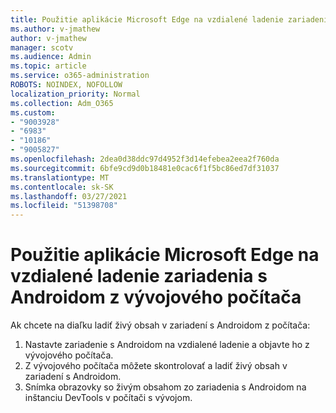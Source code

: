 ```yaml
---
title: Použitie aplikácie Microsoft Edge na vzdialené ladenie zariadenia s Androidom z vývojového počítača
ms.author: v-jmathew
author: v-jmathew
manager: scotv
ms.audience: Admin
ms.topic: article
ms.service: o365-administration
ROBOTS: NOINDEX, NOFOLLOW
localization_priority: Normal
ms.collection: Adm_O365
ms.custom:
- "9003928"
- "6983"
- "10186"
- "9005827"
ms.openlocfilehash: 2dea0d38ddc97d4952f3d14efebea2eea2f760da
ms.sourcegitcommit: 6bfe9cd9d0b18481e0cac6f1f5bc86ed7df31037
ms.translationtype: MT
ms.contentlocale: sk-SK
ms.lasthandoff: 03/27/2021
ms.locfileid: "51398708"
---
```

# <a name="use-microsoft-edge-to-remotely-debug-an-android-device-from-a-development-computer"></a>Použitie aplikácie Microsoft Edge na vzdialené ladenie zariadenia s Androidom z vývojového počítača

Ak chcete na diaľku ladiť živý obsah v zariadení s Androidom z počítača:

1. Nastavte zariadenie s Androidom na vzdialené ladenie a objavte ho z vývojového počítača.
2. Z vývojového počítača môžete skontrolovať a ladiť živý obsah v zariadení s Androidom.
3. Snímka obrazovky so živým obsahom zo zariadenia s Androidom na inštanciu DevTools v počítači s vývojom.

